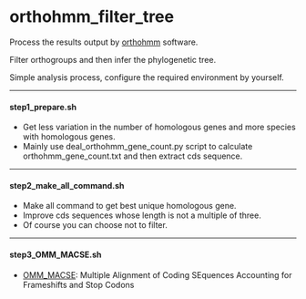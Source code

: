 # orthohmm_filter_tree
Process the results output by [orthohmm](https://github.com/JLSteenwyk/orthohmm) software.

Filter orthogroups and then infer the phylogenetic tree.

Simple analysis process, configure the required environment by yourself.

----

#### step1_prepare.sh 
- Get less variation in the number of homologous genes and more species with homologous genes.
- Mainly use deal_orthohmm_gene_count.py script to calculate orthohmm_gene_count.txt and then extract cds sequence.

----

#### step2_make_all_command.sh
- Make all command to get best unique homologous gene.
- Improve cds sequences whose length is not a multiple of three.
- Of course you can choose not to filter.

----

#### step3_OMM_MACSE.sh
- [OMM_MACSE](https://www.agap-ge2pop.org/macse/pipeline-documentation/): Multiple Alignment of Coding SEquences Accounting for Frameshifts and Stop Codons
